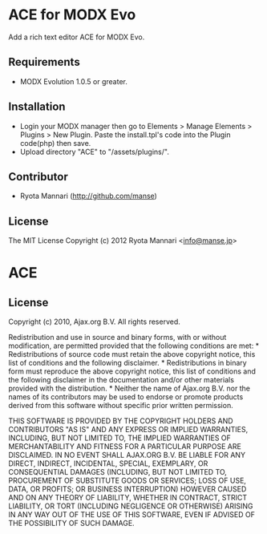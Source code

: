 # ACE for MODX Evo

Add a rich text editor ACE for MODX Evo.

## Requirements

 * MODX Evolution 1.0.5 or greater.

## Installation

 * Login your MODX manager then go to Elements > Manage Elements > Plugins > New Plugin. Paste the install.tpl's code into the Plugin code(php) then save.
 * Upload directory "ACE" to "/assets/plugins/".

## Contributor

 * Ryota Mannari (http://github.com/manse)

## License 

The MIT License
Copyright (c) 2012 Ryota Mannari &lt;info@manse.jp&gt;


# ACE

## License

Copyright (c) 2010, Ajax.org B.V.
All rights reserved.

Redistribution and use in source and binary forms, with or without
modification, are permitted provided that the following conditions are met:
	* Redistributions of source code must retain the above copyright
	  notice, this list of conditions and the following disclaimer.
	* Redistributions in binary form must reproduce the above copyright
	  notice, this list of conditions and the following disclaimer in the
	  documentation and/or other materials provided with the distribution.
	* Neither the name of Ajax.org B.V. nor the
	  names of its contributors may be used to endorse or promote products
	  derived from this software without specific prior written permission.

THIS SOFTWARE IS PROVIDED BY THE COPYRIGHT HOLDERS AND CONTRIBUTORS "AS IS" AND
ANY EXPRESS OR IMPLIED WARRANTIES, INCLUDING, BUT NOT LIMITED TO, THE IMPLIED
WARRANTIES OF MERCHANTABILITY AND FITNESS FOR A PARTICULAR PURPOSE ARE
DISCLAIMED. IN NO EVENT SHALL AJAX.ORG B.V. BE LIABLE FOR ANY
DIRECT, INDIRECT, INCIDENTAL, SPECIAL, EXEMPLARY, OR CONSEQUENTIAL DAMAGES
(INCLUDING, BUT NOT LIMITED TO, PROCUREMENT OF SUBSTITUTE GOODS OR SERVICES;
LOSS OF USE, DATA, OR PROFITS; OR BUSINESS INTERRUPTION) HOWEVER CAUSED AND
ON ANY THEORY OF LIABILITY, WHETHER IN CONTRACT, STRICT LIABILITY, OR TORT
(INCLUDING NEGLIGENCE OR OTHERWISE) ARISING IN ANY WAY OUT OF THE USE OF THIS
SOFTWARE, EVEN IF ADVISED OF THE POSSIBILITY OF SUCH DAMAGE.